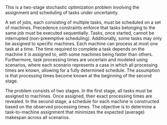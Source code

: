 This is a two-stage stochastic optimization problem involving the assignment and scheduling of tasks under uncertainty.  

A set of jobs, each consisting of multiple tasks, must be scheduled on a set of machines. Precedence constraints enforce that tasks belonging to the same job must be executed sequentially. Tasks, once started, cannot be interrupted (non-preemptive scheduling). Additionally, some tasks may only be assigned to specific machines. Each machine can process at most one task at a time. The time required to complete a task depends on the machine it is assigned to, with some machines being faster than others. Furthermore, task processing times are uncertain and modeled using scenarios, where each scenario represents a case in which all processing times are known, allowing for a fully determined schedule. The assumption is that processing times become known at the beginning of the second stage.  

The problem consists of two stages. In the first stage, all tasks must be assigned to machines. Once assigned, their exact processing times are revealed. In the second stage, a schedule for each machine is constructed based on the observed processing times. The objective is to determine a task-to-machine assignment that minimizes the expected (average) makespan across all scenarios.